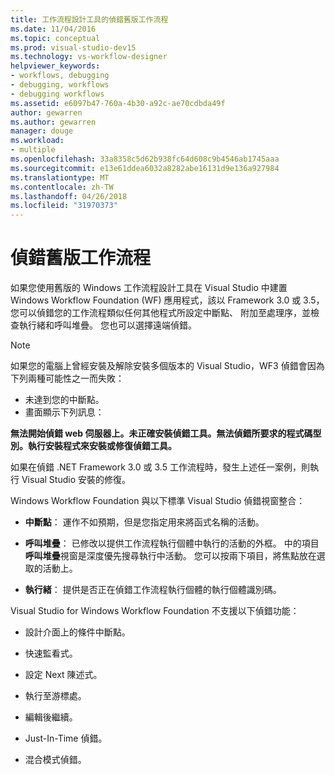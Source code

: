 ```yaml
---
title: 工作流程設計工具的偵錯舊版工作流程
ms.date: 11/04/2016
ms.topic: conceptual
ms.prod: visual-studio-dev15
ms.technology: vs-workflow-designer
helpviewer_keywords:
- workflows, debugging
- debugging, workflows
- debugging workflows
ms.assetid: e6097b47-760a-4b30-a92c-ae70cdbda49f
author: gewarren
ms.author: gewarren
manager: douge
ms.workload:
- multiple
ms.openlocfilehash: 33a8358c5d62b938fc64d608c9b4546ab1745aaa
ms.sourcegitcommit: e13e61ddea6032a8282abe16131d9e136a927984
ms.translationtype: MT
ms.contentlocale: zh-TW
ms.lasthandoff: 04/26/2018
ms.locfileid: "31970373"
---
```

# <a name="debugging-legacy-workflows"></a>偵錯舊版工作流程

如果您使用舊版的 Windows 工作流程設計工具在 Visual Studio 中建置 Windows Workflow Foundation (WF) 應用程式，該以 Framework 3.0 或 3.5，您可以偵錯您的工作流程類似任何其他程式所設定中斷點、 附加至處理序，並檢查執行緒和呼叫堆疊。 您也可以選擇遠端偵錯。

> [!NOTE]
> 如果您的電腦上曾經安裝及解除安裝多個版本的 Visual Studio，WF3 偵錯會因為下列兩種可能性之一而失敗：
>
> -   未達到您的中斷點。
> -   畫面顯示下列訊息：
>
> **無法開始偵錯 web 伺服器上。未正確安裝偵錯工具。無法偵錯所要求的程式碼型別。執行安裝程式來安裝或修復偵錯工具。**
>
> 如果在偵錯 .NET Framework 3.0 或 3.5 工作流程時，發生上述任一案例，則執行 Visual Studio 安裝的修復。

 Windows Workflow Foundation 與以下標準 Visual Studio 偵錯視窗整合：

-   **中斷點**： 運作不如預期，但是您指定用來將函式名稱的活動。

-   **呼叫堆疊**： 已修改以提供工作流程執行個體中執行的活動的外框。 中的項目**呼叫堆疊**視窗是深度優先搜尋執行中活動。 您可以按兩下項目，將焦點放在選取的活動上。

-   **執行緒**： 提供是否正在偵錯工作流程執行個體的執行個體識別碼。

 Visual Studio for Windows Workflow Foundation 不支援以下偵錯功能：

-   設計介面上的條件中斷點。

-   快速監看式。

-   設定 Next 陳述式。

-   執行至游標處。

-   編輯後繼續。

-   Just-In-Time 偵錯。

-   混合模式偵錯。